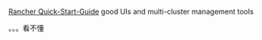 
[Rancher Quick-Start-Guide](https://rancher.com/docs/rancher/v2.6/en/quick-start-guide/deployment/) 
good UIs and multi-cluster management tools

。。。看不懂
